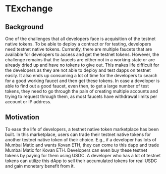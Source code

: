 # TExchange

## Background

One of the challenges that all developers face is acquisition of the testnet native tokens. To be able to deploy a contract or for testing, developers need testnet native tokens. Currently, there are multiple faucets that are available for developers to access and get the testnet tokens. However, the challenge remains that the faucets are either not in a working state or are already dried up and have no tokens to give out. This makes life difficult for the developers as they are not able to deploy and test dapps on testnet easily. It also ends up consuming a lot of time for the developers to search for a good working faucet and then get these tokens. In case a developer is able to find out a good faucet, even then, to get a large number of test tokens, they need to go through the pain of creating multiple accounts and trying to request through them, as most faucets have withdrawal limits per account or IP address.

## Motivation
To ease the life of developers, a testnet native token marketplace has been built. In this marketplace, users can trade their testnet native tokens for another testnet native token of their choice. E.g., if a developer has lots of Mumbai Matic and wants Kovan ETH, they can come to this dapp and trade Mumbai Matic for Kovan ETH. 
Developers can even buy these testnet tokens by paying for them using USDC. A developer who has a lot of testnet tokens can utilize this dApp to sell their accumulated tokens for real USDC and gain monetary benefit from it.